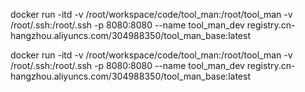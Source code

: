 docker run -itd -v /root/workspace/code/tool_man:/root/tool_man -v /root/.ssh:/root/.ssh -p 8080:8080 --name tool_man_dev registry.cn-hangzhou.aliyuncs.com/304988350/tool_man_base:latest

docker run -itd -v /root/workspace/code/tool_man:/root/tool_man -v /root/.ssh:/root/.ssh -p 8080:8080 --name tool_man_dev registry.cn-hangzhou.aliyuncs.com/304988350/tool_man_base:latest